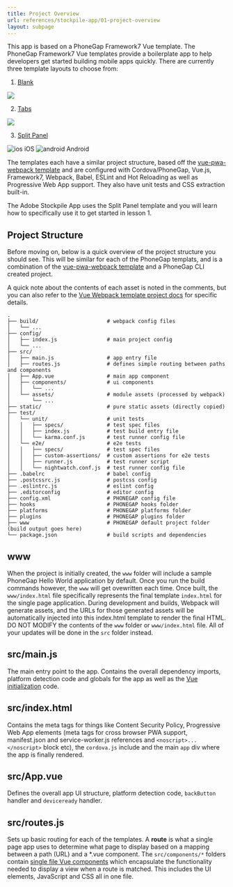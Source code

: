 ```yaml
---
title: Project Overview
url: references/stockpile-app/01-project-overview
layout: subpage
---
```


This app is based on a PhoneGap Framework7 Vue template. The PhoneGap Framework7 Vue templates provide a boilerplate app to help developers get started building mobile apps quickly. There are currently three template layouts to choose from:

1. [Blank](https://www.npmjs.com/package/phonegap-template-vue-f7-blank)

  ![](/images/stockpile/example-blank.png)

2. [Tabs](https://www.npmjs.com/package/phonegap-template-vue-f7-tabs)

  ![](/images/stockpile/example-tabs.png)

3. [Split Panel](https://www.npmjs.com/package/phonegap-template-vue-f7-split-panel)

  ![ios](/images/stockpile/example-split-ios.png) iOS
  ![android](/images/stockpile/example-split-android.png) Android

The templates each have a similar project structure, based off the [vue-pwa-webpack template](https://github.com/vuejs-templates/pwa) and are configured with Cordova/PhoneGap, Vue.js, Framework7, Webpack, Babel, ESLint and Hot Reloading as well as Progressive Web App support. They also have unit tests and CSS extraction built-in.

The Adobe Stockpile App uses the Split Panel template and you will learn how to specifically use it to get started in lesson 1.

## Project Structure
Before moving on, below is a quick overview of the project structure you should see. This will be similar for each of the PhoneGap templats, and is a combination of the [vue-pwa-webpack template](https://github.com/vuejs-templates/pwa) and a PhoneGap CLI created project.

A quick note about the contents of each asset is noted in the comments, but you can also refer to the [Vue Webpack template project docs](https://github.com/vuejs-templates/webpack/blob/develop/docs/structure.md) for specific details.

```
.
├── build/                      # webpack config files
│   └── ...
├── config/
│   ├── index.js                # main project config
│   └── ...
├── src/
│   ├── main.js                 # app entry file
│   ├── routes.js               # defines simple routing between paths and components
│   ├── App.vue                 # main app component
│   ├── components/             # ui components
│   │   └── ...
│   └── assets/                 # module assets (processed by webpack)
│       └── ...
├── static/                     # pure static assets (directly copied)
├── test/
│   └── unit/                   # unit tests
│   │   ├── specs/              # test spec files
│   │   ├── index.js            # test build entry file
│   │   └── karma.conf.js       # test runner config file
│   └── e2e/                    # e2e tests
│   │   ├── specs/              # test spec files
│   │   ├── custom-assertions/  # custom assertions for e2e tests
│   │   ├── runner.js           # test runner script
│   │   └── nightwatch.conf.js  # test runner config file
├── .babelrc                    # babel config
├── .postcssrc.js               # postcss config
├── .eslintrc.js                # eslint config
├── .editorconfig               # editor config
├── config.xml                  # PHONEGAP config file
├── hooks                       # PHONEGAP hooks folder
├── platforms                   # PHONEGAP platforms folder
├── plugins                     # PHONEGAP plugins folder
├── www                         # PHONEGAP default project folder (build output goes here)
└── package.json                # build scripts and dependencies
```

## www
When the project is initially created, the `www` folder will include a sample PhoneGap Hello World application by default. Once you run the build commands however, the `www` will get ovewritten each time. Once built, the `www/index.html` file specifically represents the final template `index.html` for the single page application. During development and builds, Webpack will generate assets, and the URLs for those generated assets will be automatically injected into this index.html template to render the final HTML. DO NOT MODIFY the contents of the `www` folder or `www/index.html` file. All of your updates will be done in the `src` folder instead.

## src/main.js
The main entry point to the app. Contains the overall dependency imports, platform detection code and globals for the app as well as the [Vue initialization](https://vuejs.org/v2/guide/instance.html) code.

## src/index.html
Contains the meta tags for things like Content Security Policy, Progressive Web App elements (meta tags for cross browser PWA support, manifest.json and service-worker.js references and `<noscript>...</noscript>` block etc), the `cordova.js` include and the main `app` div where the app is finally rendered.

## src/App.vue
Defines the overall app UI structure, platform detection code, `backButton` handler and `deviceready` handler.

## src/routes.js
Sets up basic routing for each of the templates. A **route** is what a single page app uses to determine what page to display based on a mapping between a path (URL) and a *.vue component. The `src/components/*` folders contain [single file Vue components](https://vuejs.org/v2/guide/single-file-components.html) which encapsulate the functionality needed to display a view when a route is matched. This includes the UI elements, JavaScript and CSS all in one file.